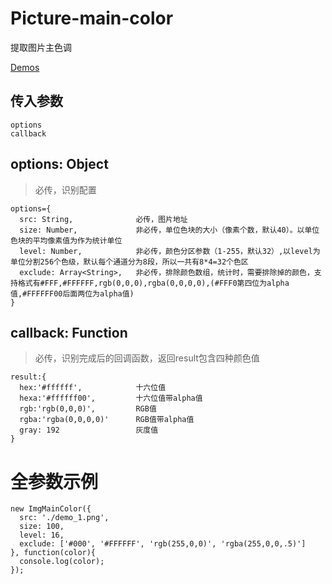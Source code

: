 # Picture-main-color
提取图片主色调


[Demos](https://sr2844096981.github.io/dist/avgcolor/upload.html)


## 传入参数
```
options
callback
```

## options: Object 
> 必传，识别配置
```
options={
  src: String,              必传，图片地址
  size: Number,             非必传，单位色块的大小（像素个数，默认40）。以单位色块的平均像素值为作为统计单位
  level: Number,            非必传，颜色分区参数（1-255，默认32）,以level为单位分割256个色级，默认每个通道分为8段，所以一共有8*4=32个色区
  exclude: Array<String>,   非必传，排除颜色数组，统计时，需要排除掉的颜色，支持格式有#FFF,#FFFFFF,rgb(0,0,0),rgba(0,0,0,0),(#FFF0第四位为alpha值,#FFFFFF00后面两位为alpha值)
}
```

## callback: Function 
> 必传，识别完成后的回调函数，返回result包含四种颜色值
```
result:{
  hex:'#ffffff',            十六位值
  hexa:'#ffffff00',         十六位值带alpha值
  rgb:'rgb(0,0,0)',         RGB值
  rgba:'rgba(0,0,0,0)'      RGB值带alpha值
  gray: 192                 灰度值
}
```

# 全参数示例
```
new ImgMainColor({
  src: './demo_1.png',
  size: 100,
  level: 16,
  exclude: ['#000', '#FFFFFF', 'rgb(255,0,0)', 'rgba(255,0,0,.5)']      
}, function(color){
  console.log(color);
});

```
